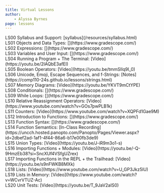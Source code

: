 ```yaml
---
title: Virtual Lessons
author:
    - Alyssa Byrnes
page: lessons
---
```


<div class="plan Class"><span class="kind">LS00 </span>
<span class="title">Syllabus and Support:</span>
[syllabus](/resources/syllabus.html)
</div>

<div class="plan Class"><span class="kind">LS01 </span>
<span class="title">Objects and Data Types:</span>
[](https://www.gradescope.com/)
</div>

<div class="plan Class"><span class="kind">LS02 </span>
<span class="title">Expressions:</span>
[](https://www.gradescope.com/)
</div>

<div class="plan Class"><span class="kind">LS03 </span>
<span class="title">Variables and User Input:</span>
[](https://www.gradescope.com/)
</div>

<div class="plan Class"><span class="kind">LS04 </span>
<span class="title">Running a Program + The Terminal:</span>
[Video](https://youtu.be/2IAQbE3afEI)
</div>

<div class="plan Class"><span class="kind">LS05 </span>
<span class="title">Boolean Operators:</span>
[Video](https://youtu.be/tmmSlIq9I_0)
</div>

<div class="plan Class"><span class="kind">LS06 </span>
<span class="title">Unicode, Emoji, Escape Sequences, and f-Strings:</span>
[Notes](https://comp110-24s.github.io/lessons/strings.html)
</div>

<div class="plan Class"><span class="kind">LS07 </span>
<span class="title">Memory Diagrams:</span>
[Video](https://youtu.be/YKVT9mCtYPE)
</div>

<div class="plan Class"><span class="kind">LS08 </span>
<span class="title">Conditionals:</span>
[](https://www.gradescope.com/)
</div>

<div class="plan Class"><span class="kind">LS09 </span>
<span class="title">While Loops:</span>
[](https://www.gradescope.com/)
</div>

<div class="plan Class"><span class="kind">LS10 </span>
<span class="title">Relative Reassignment Operators:</span>
[Video](https://www.youtube.com/watch?v=GOs7pwPLB1k)
</div>

<div class="plan Class"><span class="kind">LS11 </span>
<span class="title">Counters:</span>
[Video](https://www.youtube.com/watch?v=XQPFd1Gae9M)
</div>

<div class="plan Class"><span class="kind">LS12 </span>
<span class="title">Introduction to Functions:</span>
[](https://www.gradescope.com/)
</div>

<div class="plan Class"><span class="kind">LS13 </span>
<span class="title">Function Syntax:</span>
[](https://www.gradescope.com/)
</div>

<div class="plan Class"><span class="kind">LS14 </span>
<span class="title">Function Semantics:</span>
[In-Class Recording](https://uncch.hosted.panopto.com/Panopto/Pages/Viewer.aspx?id=2dbef2ad-1af1-4f44-86a6-b17e00fb3de9)
</div>

<div class="plan Class"><span class="kind">LS15 </span>
<span class="title">Union Types:</span>
[Video](https://youtu.be/J-iR9m3o1-s)
</div>

<div class="plan Class"><span class="kind">LS16 </span>
<span class="title">Importing Functions + Modules:</span>
[Video](https://youtu.be/-Q-9HmzEb38?si=SncXUf4VSfgUZrex)
</div>

<div class="plan Class"><span class="kind">LS17 </span>
<span class="title">Importing Functions in the REPL + the Trailhead:</span>
[Video](https://youtu.be/s9nFWKB8MXk)
</div>

<div class="plan Class"><span class="kind">LS18 </span>
<span class="title">Lists:</span>
[Video](https://www.youtube.com/watch?v=U_GP3Jkz5lU)
</div>

<div class="plan Class"><span class="kind">LS19 </span>
<span class="title">Lists in Memory:</span>
[Video](https://www.youtube.com/watch?v=WCvrVTUZ-Ac)
</div>

<div class="plan Class"><span class="kind">LS20 </span>
<span class="title">Unit Tests:</span>
[Video](https://youtu.be/T_9JaV2aIS0)
</div>


